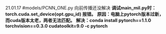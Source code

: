 21.01.17
	#models/PCNN_ONE.py 向前传播还没解决
	  **调试main_mil.py时：torch.cuda.set_device(opt.gpu_id)  报错。**
	  **原因：电脑上pytorch版本过新，而cuda版本太老，两者无法匹配。**
	  **解决：conda install pytorch==1.1.0 torchvision==0.3.0 cudatoolkit=9.0 -c pytorch**

